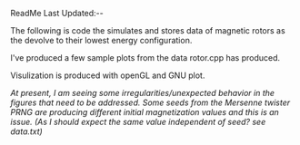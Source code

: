 ReadMe
Last Updated:--

The following is code the simulates and stores data of magnetic rotors as the devolve to their lowest energy configuration. 

I've produced a few sample plots from the data rotor.cpp has produced.

Visulization is produced with openGL and GNU plot.

*At present, I am seeing some irregularities/unexpected behavior in the figures that need to be addressed. Some seeds from the Mersenne twister PRNG are producing different initial magnetization values and this is an issue. (As I should expect the same value independent of seed? see data.txt)*



